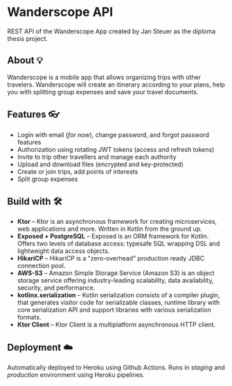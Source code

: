 # Wanderscope API

REST API of the Wanderscope App created by Jan Steuer as the diploma thesis project.

## About 💡
Wanderscope is a mobile app that allows organizing trips with other travelers. Wanderscope will create an itinerary according to your plans, help you with splitting group expenses and save your travel documents.

## Features 👓
*  Login with email (*for now*), change password, and forgot password features
*  Authorization using rotating JWT tokens (access and refresh tokens)
*  Invite to trip other travellers and manage each authority
*  Upload and download files (encrypted and key-protected)
*  Create or join trips, add points of interests
*  Split group expenses

## Build with 🛠️
* **Ktor** –⁠ Ktor is an asynchronous framework for creating microservices, web applications and more. Written in Kotlin from the ground up.
* **Exposed + PostgreSQL** –⁠ Exposed is an ORM framework for Kotlin. Offers two levels of database access: typesafe SQL wrapping DSL and lightweight data access objects. 
* **HikariCP** –⁠ HikariCP is a "zero-overhead" production ready JDBC connection pool.
* **AWS-S3** –⁠ Amazon Simple Storage Service (Amazon S3) is an object storage service offering industry-leading scalability, data availability, security, and performance.
* **kotlinx.serialization** –⁠ Kotlin serialization consists of a compiler plugin, that generates visitor code for serializable classes, runtime library with core serialization API and support libraries with various serialization formats. 
* **Ktor Client** –⁠ Ktor Client is a multiplatform asynchronous HTTP client.

## Deployment ☁️
Automatically deployed to Heroku using Github Actions. Runs in *staging* and *production* environment using Heroku pipelines.
